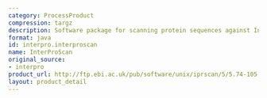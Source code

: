 ```yaml
---
category: ProcessProduct
compression: targz
description: Software package for scanning protein sequences against InterPro's signatures
format: java
id: interpro.interproscan
name: InterProScan
original_source:
- interpro
product_url: http://ftp.ebi.ac.uk/pub/software/unix/iprscan/5/5.74-105.0/interproscan-5.74-105.0-64-bit.tar.gz
layout: product_detail
---
```

